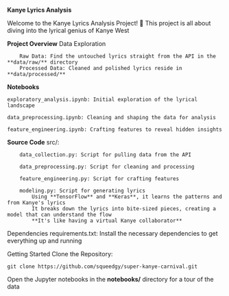 **Kanye Lyrics Analysis**

Welcome to the Kanye Lyrics Analysis Project! 🎤 
This project is all about diving into the lyrical genius of Kanye West

**Project Overview**
    Data Exploration
    
        Raw Data: Find the untouched lyrics straight from the API in the **data/raw/** directory
        Processed Data: Cleaned and polished lyrics reside in **data/processed/**

**Notebooks**
    
    exploratory_analysis.ipynb: Initial exploration of the lyrical landscape
    
    data_preprocessing.ipynb: Cleaning and shaping the data for analysis
    
    feature_engineering.ipynb: Crafting features to reveal hidden insights
    

**Source Code**
    src/: 
       
        data_collection.py: Script for pulling data from the API
        
        data_preprocessing.py: Script for cleaning and processing
        
        feature_engineering.py: Script for crafting features
        
        modeling.py: Script for generating lyrics
        	Using **TensorFlow** and **Keras**, it learns the patterns and from Kanye's lyrics
            It breaks down the lyrics into bite-sized pieces, creating a model that can understand the flow
            **It's like having a virtual Kanye collaborator**

Dependencies
    requirements.txt: Install the necessary dependencies to get everything up and running

Getting Started
Clone the Repository:

    git clone https://github.com/squeedgy/super-kanye-carnival.git

Open the Jupyter notebooks in the **notebooks/** directory for a tour of the data
